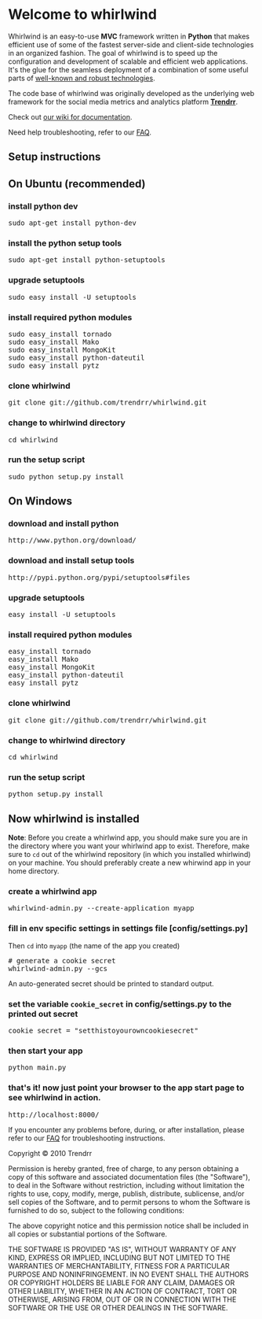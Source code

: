 # Welcome to whirlwind

Whirlwind is an easy-to-use **MVC** framework written in **Python** that makes efficient use
of some of the fastest server-side and client-side technologies in an organized fashion. The goal of whirlwind is to speed up the configuration and development of scalable and efficient web applications. It's the glue for the seamless deployment of a combination of some useful parts of [well-known and robust technologies](https://github.com/trendrr/whirlwind/wiki/Credits). 

The code base of whirlwind was originally developed as the underlying web framework for the
social media metrics and analytics platform [**Trendrr**](http://trendrr.com).

Check out [our wiki for documentation](http://github.com/trendrr/whirlwind/wiki). 

Need help troubleshooting, refer to our [FAQ](https://github.com/trendrr/whirlwind/wiki/FAQ).


## Setup instructions

## On Ubuntu (recommended)

### install python dev
<pre>
sudo apt-get install python-dev
</pre>

### install the python setup tools
<pre>
sudo apt-get install python-setuptools
</pre>

### upgrade setuptools
<pre>
sudo easy_install -U setuptools
</pre>

### install required python modules
<pre>
sudo easy_install tornado
sudo easy_install Mako
sudo easy_install MongoKit
sudo easy_install python-dateutil
sudo easy_install pytz
</pre>

### clone whirlwind
<pre>
git clone git://github.com/trendrr/whirlwind.git
</pre>

### change to whirlwind directory
<pre>
cd whirlwind
</pre>

### run the setup script
<pre>
sudo python setup.py install
</pre>



## On Windows

### download and install python
<pre>
http://www.python.org/download/
</pre>

### download and install setup tools
<pre>
http://pypi.python.org/pypi/setuptools#files
</pre>

### upgrade setuptools
<pre>
easy_install -U setuptools
</pre>

### install required python modules
<pre>
easy_install tornado
easy_install Mako
easy_install MongoKit
easy_install python-dateutil
easy_install pytz
</pre>

### clone whirlwind
<pre>
git clone git://github.com/trendrr/whirlwind.git
</pre>

### change to whirlwind directory
<pre>
cd whirlwind
</pre>

### run the setup script
<pre>
python setup.py install
</pre>

## Now whirlwind is installed

**Note**: Before you create a whirlwind app, you should make sure you are in the
directory where you want your whirlwind app to exist. Therefore, make
sure to `cd` out of the whirlwind repository (in which you installed whirlwind) on your machine. You should preferably create a new whirwind app in your home directory.

### create a whirlwind app
<pre>
whirlwind-admin.py --create-application myapp
</pre>

### fill in env specific settings in settings file [config/settings.py]

Then `cd` into `myapp` (the name of the app you created)
<pre>
# generate a cookie secret
whirlwind-admin.py --gcs
</pre>

An auto-generated secret should be printed to standard output. 

### set the variable `cookie_secret` in config/settings.py to the printed out secret 
<pre>
cookie_secret = "setthistoyourowncookiesecret"
</pre>

### then start your app
<pre>
python main.py
</pre>

### that's it! now just point your browser to the app start page to see whirlwind in action. 
<pre>
http://localhost:8000/
</pre>

If you encounter any problems before, during, or after installation, please refer to our [FAQ](http://github.com/trendrr/whirlwind/wiki/FAQ) for troubleshooting instructions.

Copyright &copy; 2010 Trendrr

Permission is hereby granted, free of charge, to any person obtaining a copy
of this software and associated documentation files (the "Software"), to deal
in the Software without restriction, including without limitation the rights
to use, copy, modify, merge, publish, distribute, sublicense, and/or sell
copies of the Software, and to permit persons to whom the Software is
furnished to do so, subject to the following conditions:

The above copyright notice and this permission notice shall be included in
all copies or substantial portions of the Software.

THE SOFTWARE IS PROVIDED "AS IS", WITHOUT WARRANTY OF ANY KIND, EXPRESS OR
IMPLIED, INCLUDING BUT NOT LIMITED TO THE WARRANTIES OF MERCHANTABILITY,
FITNESS FOR A PARTICULAR PURPOSE AND NONINFRINGEMENT. IN NO EVENT SHALL THE
AUTHORS OR COPYRIGHT HOLDERS BE LIABLE FOR ANY CLAIM, DAMAGES OR OTHER
LIABILITY, WHETHER IN AN ACTION OF CONTRACT, TORT OR OTHERWISE, ARISING FROM,
OUT OF OR IN CONNECTION WITH THE SOFTWARE OR THE USE OR OTHER DEALINGS IN
THE SOFTWARE.